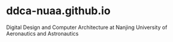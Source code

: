 # ddca-nuaa.github.io
Digital Design and Computer Architecture at Nanjing University of Aeronautics and Astronautics
